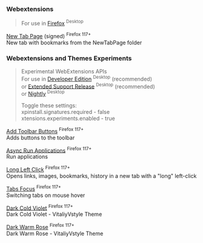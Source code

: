 ### Webextensions
> For use in [Firefox](https://www.mozilla.org/firefox/all) <sup>Desktop</sup>  

[New Tab Page](https://raw.githubusercontent.com/VitaliyVstyle/VitaliyVstyle.github.io/main/WebExtExperiments/new_tab_page.2025.6.15.xpi) (signed) <sup>Firefox 117+</sup>  
New tab with bookmarks from the NewTabPage folder  

### Webextensions and Themes Experiments
> Experimental WebExtensions APIs  
> For use in [Developer Edition](https://www.mozilla.org/firefox/developer) <sup>Desktop</sup>  (recommended)  
> or [Extended Support Release](https://www.mozilla.org/firefox/enterprise) <sup>Desktop</sup>  (recommended)  
> or [Nightly](https://www.mozilla.org/firefox/nightly) <sup>Desktop</sup>  
> 
> Toggle these settings:  
> xpinstall.signatures.required - false  
> xtensions.experiments.enabled - true  

[Add Toolbar Buttons](https://raw.githubusercontent.com/VitaliyVstyle/VitaliyVstyle.github.io/main/WebExtExperiments/add_toolbar_buttons.2025.6.15.xpi) <sup>Firefox 117+</sup>  
Adds buttons to the toolbar  

[Async Run Applications](https://raw.githubusercontent.com/VitaliyVstyle/VitaliyVstyle.github.io/main/WebExtExperiments/async_run_applications.2025.6.21.xpi) <sup>Firefox 117+</sup>  
Run applications  

[Long Left Click](https://raw.githubusercontent.com/VitaliyVstyle/VitaliyVstyle.github.io/main/WebExtExperiments/long_left_click.2025.6.15.xpi) <sup>Firefox 117+</sup>  
Opens links, images, bookmarks, history in a new tab with a "long" left-click  

[Tabs Focus](https://raw.githubusercontent.com/VitaliyVstyle/VitaliyVstyle.github.io/main/WebExtExperiments/tabs_focus.2025.6.15.xpi) <sup>Firefox 117+</sup>  
Switching tabs on mouse hover  

[Dark Cold Violet](https://raw.githubusercontent.com/VitaliyVstyle/VitaliyVstyle.github.io/main/WebExtExperiments/dark_cold_violet_theme_exp.2025.4.28.xpi) <sup>Firefox 117+</sup>  
Dark Cold Violet - VitaliyVstyle Theme  

[Dark Warm Rose](https://raw.githubusercontent.com/VitaliyVstyle/VitaliyVstyle.github.io/main/WebExtExperiments/dark_warm_rose_theme_exp.2025.4.28.xpi) <sup>Firefox 117+</sup>  
Dark Warm Rose - VitaliyVstyle Theme  
